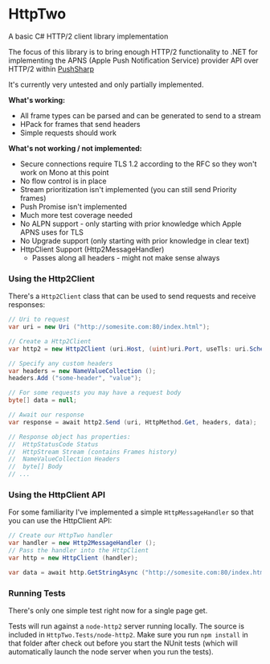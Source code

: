 # HttpTwo

A basic C# HTTP/2 client library implementation

The focus of this library is to bring enough HTTP/2 functionality to .NET for implementing the APNS (Apple Push Notification Service) provider API over HTTP/2 within [PushSharp](https://github.com/redth/pushsharp)

It's currently very untested and only partially implemented.

**What's working:**
 - All frame types can be parsed and can be generated to send to a stream
 - HPack for frames that send headers
 - Simple requests should work

**What's not working / not implemented:**
 - Secure connections require TLS 1.2 according to the RFC so they won't work on Mono at this point
 - No flow control is in place
 - Stream prioritization isn't implemented (you can still send Priority frames)
 - Push Promise isn't implemented
 - Much more test coverage needed
 - No ALPN support - only starting with prior knowledge which Apple APNS uses for TLS
 - No Upgrade support (only starting with prior knowledge in clear text)
 - HttpClient Support (Http2MessageHandler)
   - Passes along all headers - might not make sense always

### Using the Http2Client

There's a `Http2Client` class that can be used to send requests and receive responses:

```csharp
// Uri to request
var uri = new Uri ("http://somesite.com:80/index.html");

// Create a Http2Client
var http2 = new Http2Client (uri.Host, (uint)uri.Port, useTls: uri.Scheme == Uri.UriSchemeHttps);

// Specify any custom headers
var headers = new NameValueCollection ();
headers.Add ("some-header", "value");

// For some requests you may have a request body
byte[] data = null; 

// Await our response
var response = await http2.Send (uri, HttpMethod.Get, headers, data); 

// Response object has properties:
//  HttpStatusCode Status
//  HttpStream Stream (contains Frames history)
//  NameValueCollection Headers
//  byte[] Body
// ...
```

### Using the HttpClient API

For some familiarity I've implemented a simple `HttpMessageHandler` so that you can use the HttpClient API:

```csharp
// Create our HttpTwo handler
var handler = new Http2MessageHandler ();
// Pass the handler into the HttpClient
var http = new HttpClient (handler);

var data = await http.GetStringAsync ("http://somesite.com:80/index.html");
```

### Running Tests

There's only one simple test right now for a single page get.

Tests will run against a `node-http2` server running locally.  The source is included in `HttpTwo.Tests/node-http2`.  Make sure you run `npm install` in that folder after check out before you start the NUnit tests (which will automatically launch the node server when you run the tests).
